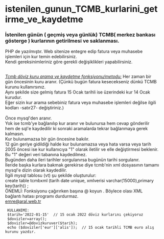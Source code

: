 # istenilen_gunun_TCMB_kurlarini_getirme_ve_kaydetme
<h3>İstenilen günün ( geçmiş veya günlük) TCMB( merkez bankası gösterge ) kurlarının getirilmesi ve saklanması.</h3>
PHP de yazılmıştır. Web sitenize entegre edip fatura veya muhasebe işlemleri için kur temin edebilirsiniz.<br>
Kendi gereksinimleriniz göre gerekli değişiklikleri yapabilirsiniz.<br><br>

<u><i>Tcmb  döviz kuru arama ve kaydetme fonksiyonu/metodu:</i></u>
Her zaman bir gün öncesinin kuru aranır. (Çünkü bugün fatura kesecekseniz dünkü TCMB kurunu kullanırsınız.<br>
Aynı şekilde size gelmiş fatura 15 Ocak tarihli ise üzerindeki kur 14 Ocak kurudur.<br>
Eğer sizin kur arama sebebiniz fatura veya muhasebe işlemleri değilse ilgili kodları -satır27- değiştiriniz.)<br>  
Önce mysql'den aranır.<br>
Yok ise tcmb'ye bağlanılıp kur aranır ve bulunursa hem cevap gönderilir hem de sql'e kaydedilir ki
sonraki aramalarda tekrar bağlanmaya gerek kalmasın.<br>
Kur bulunamazsa bir gün öncesine bakılır.<br>
12 gün geriye gidildiği halde kur bulunamazsa veya hata varsa veya tarih 2005 öncesi ise kur kullanıcıya "1" olarak iletilir
ve elle değiştirmesi beklenir. Bu "1" değeri veri tabanına kaydedilmez.<br>
Bugünden daha ileri tarihler sorgulanırsa  bugünün tarihi sorgulanır.<br>
İleride başka kurlara bakmak gerekirse diye tcmb'nin xml dosyasının tamamı mysql'e dizin olarak kaydedilir.<br>
İlgili mysql tablosu (vt) şu şekilde oluşturulur:<br>
create table tcmbxml (tarih date unique, xmlverisi varchar(15000),primary key(tarih)) ;<br>
ÖNEMLİ: Fonksiyonu çağırırken başına @ koyun . Böylece olası XML bağlantı hatası programı durdurmaz.<br>
<u>emre@aral.web.tr</u>
     
     KULLANIMI: 
     $tarih='2022-01-15'  // 15 ocak 2022 döviz kurlarını çekiyoruz
     $dovizler=array();
     $dovizler=@dovizkuruver($tarih); 
     echo ($dovizler['eur']['alis']);  // 15 ocak tarihli TCMB euro alış kurunu yazdır. 
  
